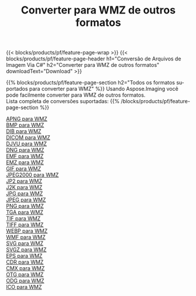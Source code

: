 ﻿---
title: Converter para WMZ de outros formatos 
weight: 3920
url: /pt/net/conversion/to/wmz 
lang: pt
langdirlevel: 2
locales: zh-hans,ja,it,ru,de,es,fr,nl,id,lt,pl,pt,vi,tr,ko,zh-hant,ar,hi,th,sv,cs,uk,he
description: Usando o Aspose.Imaging, você pode facilmente converter para WMZ de outros formatos
---

{{< blocks/products/pf/feature-page-wrap >}}
{{< blocks/products/pf/feature-page-header h1="Conversão de Arquivos de Imagem Via C#" h2="Converter para WMZ de outros formatos" downloadText="Download" >}}


{{% blocks/products/pf/feature-page-section  h2="Todos os formatos suportados para converter para WMZ" %}}
Usando Aspose.Imaging você pode facilmente converter para WMZ de outros formatos.
<br/>
Lista completa de conversões suportadas:
{{% /blocks/products/pf/feature-page-section %}}
<div class="container-fluid productfamilypage bg-gray">
    <div class="convertypes bg-gray agp-content section">
        <div class="container">
		<div class="row other-converters">
		    <div class='col-md-2 other-converter remove-lp remove-rp'><a href="/imaging/pt/net/conversion/apng-to-wmz" >APNG para WMZ</a></div>
<div class='col-md-2 other-converter remove-lp remove-rp'><a href="/imaging/pt/net/conversion/bmp-to-wmz" >BMP para WMZ</a></div>
<div class='col-md-2 other-converter remove-lp remove-rp'><a href="/imaging/pt/net/conversion/dib-to-wmz" >DIB para WMZ</a></div>
<div class='col-md-2 other-converter remove-lp remove-rp'><a href="/imaging/pt/net/conversion/dicom-to-wmz" >DICOM para WMZ</a></div>
<div class='col-md-2 other-converter remove-lp remove-rp'><a href="/imaging/pt/net/conversion/djvu-to-wmz" >DJVU para WMZ</a></div>
<div class='col-md-2 other-converter remove-lp remove-rp'><a href="/imaging/pt/net/conversion/dng-to-wmz" >DNG para WMZ</a></div>
<div class='col-md-2 other-converter remove-lp remove-rp'><a href="/imaging/pt/net/conversion/emf-to-wmz" >EMF para WMZ</a></div>
<div class='col-md-2 other-converter remove-lp remove-rp'><a href="/imaging/pt/net/conversion/emz-to-wmz" >EMZ para WMZ</a></div>
<div class='col-md-2 other-converter remove-lp remove-rp'><a href="/imaging/pt/net/conversion/gif-to-wmz" >GIF para WMZ</a></div>
<div class='col-md-2 other-converter remove-lp remove-rp'><a href="/imaging/pt/net/conversion/jpeg2000-to-wmz" >JPEG2000 para WMZ</a></div>
<div class='col-md-2 other-converter remove-lp remove-rp'><a href="/imaging/pt/net/conversion/jp2-to-wmz" >JP2 para WMZ</a></div>
<div class='col-md-2 other-converter remove-lp remove-rp'><a href="/imaging/pt/net/conversion/j2k-to-wmz" >J2K para WMZ</a></div>
<div class='col-md-2 other-converter remove-lp remove-rp'><a href="/imaging/pt/net/conversion/jpg-to-wmz" >JPG para WMZ</a></div>
<div class='col-md-2 other-converter remove-lp remove-rp'><a href="/imaging/pt/net/conversion/jpeg-to-wmz" >JPEG para WMZ</a></div>
<div class='col-md-2 other-converter remove-lp remove-rp'><a href="/imaging/pt/net/conversion/png-to-wmz" >PNG para WMZ</a></div>
<div class='col-md-2 other-converter remove-lp remove-rp'><a href="/imaging/pt/net/conversion/tga-to-wmz" >TGA para WMZ</a></div>
<div class='col-md-2 other-converter remove-lp remove-rp'><a href="/imaging/pt/net/conversion/tif-to-wmz" >TIF para WMZ</a></div>
<div class='col-md-2 other-converter remove-lp remove-rp'><a href="/imaging/pt/net/conversion/tiff-to-wmz" >TIFF para WMZ</a></div>
<div class='col-md-2 other-converter remove-lp remove-rp'><a href="/imaging/pt/net/conversion/webp-to-wmz" >WEBP para WMZ</a></div>
<div class='col-md-2 other-converter remove-lp remove-rp'><a href="/imaging/pt/net/conversion/wmf-to-wmz" >WMF para WMZ</a></div>
<div class='col-md-2 other-converter remove-lp remove-rp'><a href="/imaging/pt/net/conversion/svg-to-wmz" >SVG para WMZ</a></div>
<div class='col-md-2 other-converter remove-lp remove-rp'><a href="/imaging/pt/net/conversion/svgz-to-wmz" >SVGZ para WMZ</a></div>
<div class='col-md-2 other-converter remove-lp remove-rp'><a href="/imaging/pt/net/conversion/eps-to-wmz" >EPS para WMZ</a></div>
<div class='col-md-2 other-converter remove-lp remove-rp'><a href="/imaging/pt/net/conversion/cdr-to-wmz" >CDR para WMZ</a></div>
<div class='col-md-2 other-converter remove-lp remove-rp'><a href="/imaging/pt/net/conversion/cmx-to-wmz" >CMX para WMZ</a></div>
<div class='col-md-2 other-converter remove-lp remove-rp'><a href="/imaging/pt/net/conversion/otg-to-wmz" >OTG para WMZ</a></div>
<div class='col-md-2 other-converter remove-lp remove-rp'><a href="/imaging/pt/net/conversion/odg-to-wmz" >ODG para WMZ</a></div>
<div class='col-md-2 other-converter remove-lp remove-rp'><a href="/imaging/pt/net/conversion/ico-to-wmz" >ICO para WMZ</a></div>
                </div>
        </div>
    </div>
</div>
<br/>

